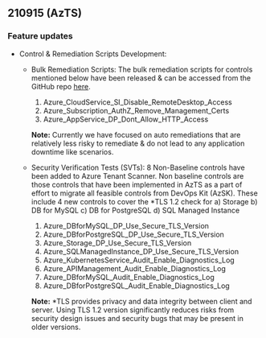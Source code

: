 ## 210915 (AzTS)

### Feature updates

* Control & Remediation Scripts Development:
    * Bulk Remediation Scripts:
    The bulk remediation scripts for controls mentioned below have been released & can be accessed from the GitHub repo [here](https://github.com/azsk/AzTS-docs/tree/main/Scripts/RemediationScripts).
        1. Azure_CloudService_SI_Disable_RemoteDesktop_Access
        2. Azure_Subscription_AuthZ_Remove_Management_Certs
        3. Azure_AppService_DP_Dont_Allow_HTTP_Access

        **Note:** Currently we have focused on auto remediations that are relatively less risky to remediate & do not lead to any  application downtime like scenarios. 

    * Security Verification Tests (SVTs):
    8 Non-Baseline controls have been added to Azure Tenant Scanner. Non baseline controls are those controls that have been implemented in AzTS as a part of effort to migrate all feasible controls from DevOps Kit (AzSK). These include 4 new controls to cover the *TLS 1.2 check for a) Storage b) DB for MySQL c) DB for PostgreSQL d) SQL Managed Instance
        1. Azure_DBforMySQL_DP_Use_Secure_TLS_Version
        2. Azure_DBforPostgreSQL_DP_Use_Secure_TLS_Version
        3. Azure_Storage_DP_Use_Secure_TLS_Version
        4. Azure_SQLManagedInstance_DP_Use_Secure_TLS_Version
        5. Azure_KubernetesService_Audit_Enable_Diagnostics_Log
        6. Azure_APIManagement_Audit_Enable_Diagnostics_Log
        7. Azure_DBforMySQL_Audit_Enable_Diagnostics_Log
        8. Azure_DBforPostgreSQL_Audit_Enable_Diagnostics_Log
        
        **Note:** *TLS provides privacy and data integrity between client and server. Using TLS 1.2 version significantly reduces risks from security design issues and security bugs that may be present in older versions. 